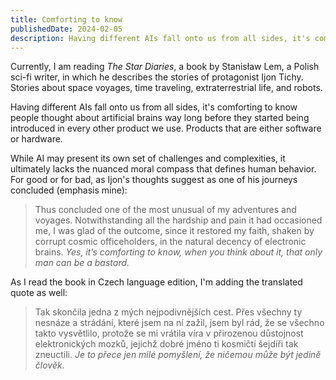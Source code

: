 ```yaml
---
title: Comforting to know
publishedDate: 2024-02-05
description: Having different AIs fall onto us from all sides, it's comforting to know people thought about artificial brains way long before they started being introduced in every other product we use.
---
```


Currently, I am reading <cite>The Star Diaries</cite>, a book by Stanisław Lem, a Polish sci-fi writer, in which he describes the stories of protagonist Ijon Tichy. Stories about space voyages, time traveling, extraterrestrial life, and robots.

Having different AIs fall onto us from all sides, it's comforting to know people thought about artificial brains way long before they started being introduced in every other product we use.
Products that are either software or hardware.

While AI may present its own set of challenges and complexities, it ultimately lacks the nuanced moral compass that defines human behavior.
For good or for bad, as Ijon's thoughts suggest as one of his journeys concluded (emphasis mine):

> Thus concluded one of the most unusual of my adventures and voyages. Notwithstanding all the hardship and pain it had occasioned me, I was glad of the outcome, since it restored my faith, shaken by corrupt cosmic officeholders, in the natural decency of electronic brains. _Yes, it’s comforting to know, when you think about it, that only man can be a bastard._

As I read the book in Czech language edition, I'm adding the translated quote as well:

> Tak skončila jedna z mých nejpodivnějších cest. Přes všechny ty nesnáze a strádání, které jsem na ní zažil, jsem byl rád, že se všechno takto vysvětlilo, protože se mi vrátila víra v přirozenou důstojnost elektronických mozků, jejichž dobré jméno ti kosmičtí šejdíři tak zneuctili. _Je to přece jen milé pomyšlení, že ničemou může být jedině člověk._
